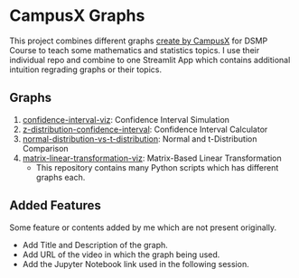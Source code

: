 # CampusX Graphs

This project combines different graphs [create by CampusX](https://github.com/campusx-official) for DSMP Course to teach some mathematics and statistics topics. I use their individual repo and combine to one Streamlit App which contains additional intuition regrading graphs or their topics.

## Graphs

1. [confidence-interval-viz](https://github.com/campusx-official/confidence-interval-viz): Confidence Interval Simulation
2. [z-distribution-confidence-interval](https://github.com/campusx-official/z-distribution-confidence-interval): Confidence Interval Calculator
3. [normal-distribution-vs-t-distribution](https://github.com/campusx-official/normal-distribution-vs-t-distribution): Normal and t-Distribution Comparison
4. [matrix-linear-transformation-viz](https://github.com/campusx-official/matrix-linear-transformation-viz): Matrix-Based Linear Transformation
   - This repository contains many Python scripts which has different graphs each.

## Added Features

Some feature or contents added by me which are not present originally.

- Add Title and Description of the graph.
- Add URL of the video in which the graph being used.
- Add the Jupyter Notebook link used in the following session.
